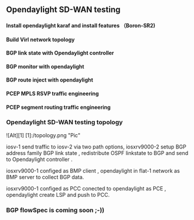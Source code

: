 ##  Opendaylight SD-WAN testing 

#### Install opendaylight karaf and install features  （Boron-SR2)
#### Build Virl network topology
#### BGP link state with Opendaylight controller
#### BGP monitor with opendaylight
#### BGP route inject with opendaylight
#### PCEP MPLS RSVP traffic engineering 
#### PCEP segment routing traffic engineering

### Opendaylight SD-WAN testing topology
![Alt][1]
[1]:/topology.png "Pic"

iosv-1 send traffic to iosv-2 via two path options, iosxrv9000-2 setup BGP address family BGP link state , 
redistribute OSPF linkstate to BGP and send to Opendaylight controller .

iosxrv9000-1 configed as BMP client , opendaylight in flat-1 network as BMP server to collect BGP data.

iosxrv9000-1 configed as PCC conected to opendaylight as PCE , opendaylight create LSP and push to PCC.

### BGP flowSpec is coming soon ;-)) 